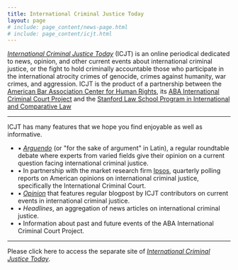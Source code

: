```yaml
---
title: International Criminal Justice Today
layout: page
# include: page_content/news-page.html
# include: page_content/icjt.html
---
```

[*International Criminal Justice Today*](http://www.international-criminal-justice-today.org) (ICJT) is an online periodical dedicated to news, opinion, and other current events about international criminal justice, or the fight to hold criminally accountable those who participate in the international atrocity crimes of genocide, crimes against humanity, war crimes, and aggression. ICJT is the product of a partnership between the [American Bar Association Center for Human Rights](http://www.americanbar.org/groups/human_rights.html), its [ABA International Criminal Court Project](http://www.aba-icc.org) and the [Stanford Law School Program in International and Comparative Law](https://www.law.stanford.edu/areas-of-interest/international-and-comparative-law)

---

ICJT has many features that we hope you find enjoyable as well as informative.


- ▪ [*Arguendo*](http://www.international-criminal-justice-today.org/arguendo/) (or "for 	 the sake of argument" in Latin), a regular roundtable debate where experts from 	  	  varied fields give their opinion on a current question facing international criminal 	   justice.
- ▪ In partnership with the market research firm [Ipsos](http://www.ipsos-na.com/),  	 	 quarterly polling reports on American opinions on international criminal justice, 		specifically the International Criminal Court.
- ▪ [*Opinion*](http://www.international-criminal-justice-today.org/opinion/) that  	 features regular blogpost by ICJT contributors on current events in   	 international criminal justice.
- ▪ *Headlines*, an aggregation of news articles on international criminal justice.
- ▪ Information about past and future events of the ABA International Criminal Court 		Project.

---

Please click here to access the separate site of [_International Criminal Justice Today_](http://www.international-criminal-justice-today.org).
